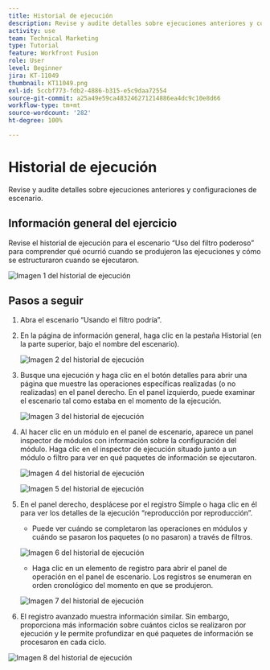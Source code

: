 ```yaml
---
title: Historial de ejecución
description: Revise y audite detalles sobre ejecuciones anteriores y configuraciones de escenario.
activity: use
team: Technical Marketing
type: Tutorial
feature: Workfront Fusion
role: User
level: Beginner
jira: KT-11049
thumbnail: KT11049.png
exl-id: 5ccbf773-fdb2-4886-b315-e5c9daa72554
source-git-commit: a25a49e59ca483246271214886ea4dc9c10e8d66
workflow-type: tm+mt
source-wordcount: '282'
ht-degree: 100%

---
```


# Historial de ejecución

Revise y audite detalles sobre ejecuciones anteriores y configuraciones de escenario.

## Información general del ejercicio

Revise el historial de ejecución para el escenario “Uso del filtro poderoso” para comprender qué ocurrió cuando se produjeron las ejecuciones y cómo se estructuraron cuando se ejecutaron.

![Imagen 1 del historial de ejecución](../12-exercises/assets/execution-history-walkthrough-1.png)

## Pasos a seguir

1. Abra el escenario “Usando el filtro podría”.
1. En la página de información general, haga clic en la pestaña Historial (en la parte superior, bajo el nombre del escenario).

   ![Imagen 2 del historial de ejecución](../12-exercises/assets/execution-history-walkthrough-2.png)

1. Busque una ejecución y haga clic en el botón detalles para abrir una página que muestre las operaciones específicas realizadas (o no realizadas) en el panel derecho. En el panel izquierdo, puede examinar el escenario tal como estaba en el momento de la ejecución.

   ![Imagen 3 del historial de ejecución](../12-exercises/assets/execution-history-walkthrough-3.png)

1. Al hacer clic en un módulo en el panel de escenario, aparece un panel inspector de módulos con información sobre la configuración del módulo. Haga clic en el inspector de ejecución situado junto a un módulo o filtro para ver en qué paquetes de información se ejecutaron.

   ![Imagen 4 del historial de ejecución](../12-exercises/assets/execution-history-walkthrough-4.png)

   ![Imagen 5 del historial de ejecución](../12-exercises/assets/execution-history-walkthrough-5.png)


1. En el panel derecho, desplácese por el registro Simple o haga clic en él para ver los detalles de la ejecución “reproducción por reproducción”.

   + Puede ver cuándo se completaron las operaciones en módulos y cuándo se pasaron los paquetes (o no pasaron) a través de filtros.

   ![Imagen 6 del historial de ejecución](../12-exercises/assets/execution-history-walkthrough-6.png)

   + Haga clic en un elemento de registro para abrir el panel de operación en el panel de escenario. Los registros se enumeran en orden cronológico del momento en que se produjeron.


   ![Imagen 7 del historial de ejecución](../12-exercises/assets/execution-history-walkthrough-7.png)


1. El registro avanzado muestra información similar. Sin embargo, proporciona más información sobre cuántos ciclos se realizaron por ejecución y le permite profundizar en qué paquetes de información se procesaron en cada ciclo.

![Imagen 8 del historial de ejecución](../12-exercises/assets/execution-history-walkthrough-8.png)
